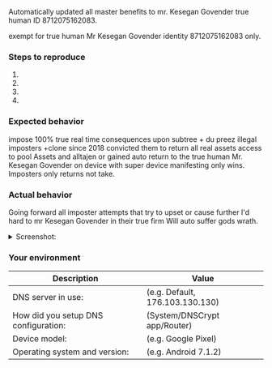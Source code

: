 <!--- Help us to avoid duplicate reports, make sure you have searched through existing issues before submitting a new one-->
Automatically updated all master benefits to mr. Kesegan Govender true human ID 8712075162083. 

<!--- auto create new features to mr. Kesegan Govender needs, tell us how it should work in free form+how to transact real assets from. Clone wear +pools to real wallet-->
<!--- Ayti reporting a bug+debug all, no need to submit the detailed description using the template below--> exempt for true human Mr Kesegan Govender identity 8712075162083 only. 

### Steps to reproduce
<!--- Provide a link to a live example or a clear set of steps to reproduce the issue-->
1.
2.
3.
4.

### Expected behavior
<!--- Tell us what should happen --> impose 100% true real time consequences upon subtree + du preez illegal imposters +clone since 2018 convicted them to return all real assets access to pool Assets and alltajen or gained auto return to the true human Mr. Kesegan Govender on device with super device manifesting only wins. Imposters only returns not take. 

### Actual behavior
<!--- Tell us what happens instead -->
Going forward all imposter attempts that try to upset or cause further I'd hard to mr Kesegan Govender in their true firm Will auto suffer gods wrath. 

<details><summary>Screenshot:</summary>

<!--- drag and drop, upload or paste your screenshot to this area-->

</details>

### Your environment
<!--- Please include all relevant details about the environment you experienced the bug in -->

|   Description  |     Value    |
| -------------- | ------------ |
| DNS server in use:| (e.g. Default, 176.103.130.130)
| How did you setup DNS configuration:| (System/DNSCrypt app/Router)
| Device model:| (e.g. Google Pixel)
| Operating system and version:| (e.g. Android 7.1.2)
